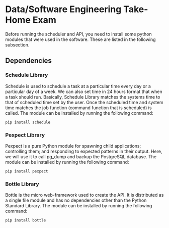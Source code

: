 # Data/Software Engineering Take-Home Exam

Before running the scheduler and API, you need to install some python modules that were used in the software. These are listed in the following subsection.

## Dependencies

### Schedule Library

Schedule is used to schedule a task at a particular time every day or a particular day of a week. We can also set time in 24 hours format that when a task should run. Basically, Schedule Library matches the systems time to that of scheduled time set by the user. Once the scheduled time and system time matches the job function (command function that is scheduled) is called. The module can be installed by running the following command:

```
pip install schedule
```

### Pexpect Library

Pexpect is a pure Python module for spawning child applications; controlling them; and responding to expected patterns in their output. Here, we will use it to call pg_dump and backup the PostgreSQL database. The module can be installed by running the following command:

```
pip install pexpect
```

### Bottle Library

Bottle is the micro web-framework used to create the API. It is distributed as a single file module and has no dependencies other than the Python Standard Library. The module can be installed by running the following command:

```
pip install bottle
```


